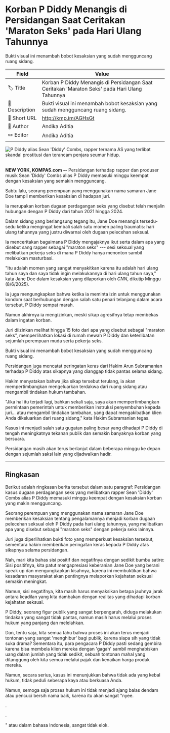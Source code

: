 # Korban P Diddy Menangis di Persidangan Saat Ceritakan 'Maraton Seks' pada Hari Ulang Tahunnya

Bukti visual ini menambah bobot kesaksian yang sudah mengguncang ruang sidang.

| Field         | Value                                                       |
|---------------|-------------------------------------------------------------|
| 🏷️ Title       | Korban P Diddy Menangis di Persidangan Saat Ceritakan 'Maraton Seks' pada Hari Ulang Tahunnya |
| 📝 Description | Bukti visual ini menambah bobot kesaksian yang sudah mengguncang ruang sidang. |
| 🔗 Short URL   | http://kmp.im/AGHsGt |
| 👤 Author      | Andika Aditia |
| ✏️ Editor      | Andika Aditia |

![P Diddy alias Sean 'Diddy' Combs, rapper ternama AS yang terlibat skandal prostitusi dan terancam penjara seumur hidup.](https://asset.kompas.com/crops/53OV8yXh9ru6PHQPxTinFo345D8=/0x28:1440x988/750x500/data/photo/2024/09/25/66f3ec37967f5.jpg)

\
**NEW YORK, KOMPAS.com --** Persidangan terhadap rapper dan produser musik Sean \'Diddy\' Combs alias P Diddy memasuki minggu keempat dengan kesaksian yang semakin mengguncang.

Sabtu lalu, seorang perempuan yang menggunakan nama samaran Jane Doe tampil memberikan kesaksian di hadapan juri.

Ia merupakan korban dugaan perdagangan seks yang disebut telah menjalin hubungan dengan P Diddy dari tahun 2021 hingga 2024.

Dalam sidang yang berlangsung tegang itu, Jane Doe menangis tersedu-sedu ketika mengingat kembali salah satu momen paling traumatis: hari ulang tahunnya yang justru diwarnai oleh dugaan pelecehan seksual.

Ia menceritakan bagaimana P Diddy mengajaknya ikut serta dalam apa yang disebut sang rapper sebagai \"maraton seks\" --- sesi seksual yang melibatkan pekerja seks di mana P Diddy hanya menonton sambil melakukan masturbasi.

\"Itu adalah momen yang sangat menyakitkan karena itu adalah hari ulang tahun saya dan saya tidak ingin melakukannya di hari ulang tahun saya,\" kata Jane Doe dalam kesaksian yang dilaporkan oleh *CNN*, dikutip Minggu (8/6/2025).

Ia juga mengungkapkan bahwa ketika ia meminta izin untuk menggunakan kondom saat berhubungan dengan salah satu penari telanjang dalam acara tersebut, P Diddy sempat marah.

Namun akhirnya ia mengizinkan, meski sikap agresifnya tetap membekas dalam ingatan korban.

Juri diizinkan melihat hingga 15 foto dari apa yang disebut sebagai \"maraton seks\", memperlihatkan lokasi di rumah mewah P Diddy dan keterlibatan sejumlah perempuan muda serta pekerja seks.

Bukti visual ini menambah bobot kesaksian yang sudah mengguncang ruang sidang.

Persidangan juga mencatat peringatan keras dari Hakim Arun Subramanian terhadap P Diddy atas sikapnya yang dianggap tidak pantas selama sidang.

Hakim menyatakan bahwa jika sikap tersebut terulang, ia akan mempertimbangkan mengeluarkan terdakwa dari ruang sidang atau mengambil tindakan hukum tambahan.

\"Jika hal itu terjadi lagi, bahkan sekali saja, saya akan mempertimbangkan permintaan pemerintah untuk memberikan instruksi penyembuhan kepada juri\... atau mengambil tindakan tambahan, yang dapat mengakibatkan klien Anda dikeluarkan dari ruang sidang,\" kata Hakim Subramanian tegas.

Kasus ini menjadi salah satu gugatan paling besar yang dihadapi P Diddy di tengah meningkatnya tekanan publik dan semakin banyaknya korban yang bersuara.

Persidangan masih akan terus berlanjut dalam beberapa minggu ke depan dengan sejumlah saksi lain yang dijadwalkan hadir.

---
## Ringkasan

Berikut adalah ringkasan berita tersebut dalam satu paragraf: 
Persidangan kasus dugaan perdagangan seks yang melibatkan rapper Sean 'Diddy' Combs alias P Diddy memasuki minggu keempat dengan kesaksian korban yang makin mengguncang.

 Seorang perempuan yang menggunakan nama samaran Jane Doe memberikan kesaksian tentang pengalamannya menjadi korban dugaan pelecehan seksual oleh P Diddy pada hari ulang tahunnya, yang melibatkan apa yang disebut sebagai "maraton seks" dengan pekerja seks lainnya.

 Juri juga diperlihatkan bukti foto yang memperkuat kesaksian tersebut, sementara hakim memberikan peringatan keras kepada P Diddy atas sikapnya selama persidangan.



Nah, mari kita bahas sisi positif dan negatifnya dengan sedikit bumbu satire: 
Sisi positifnya, kita patut mengapresiasi keberanian Jane Doe yang berani speak up dan mengungkapkan kisahnya, karena ini membuktikan bahwa kesadaran masyarakat akan pentingnya melaporkan kejahatan seksual semakin meningkat.

 Namun, sisi negatifnya, kita masih harus menyaksikan betapa jauhnya jarak antara keadilan yang kita dambakan dengan realitas yang dihadapi korban kejahatan seksual.

 P Diddy, seorang figur publik yang sangat berpengaruh, diduga melakukan tindakan yang sangat tidak pantas, namun masih harus melalui proses hukum yang panjang dan melelahkan.

 Dan, tentu saja, kita semua tahu bahwa proses ini akan terus menjadi tontonan yang sangat 'menghibur' bagi publik, karena siapa sih yang tidak suka drama? Sementara itu, para pengacara P Diddy pasti sedang gembira karena bisa membela klien mereka dengan 'gagah' sambil menghabiskan uang dalam jumlah yang tidak sedikit, sebuah tontonan mahal yang ditanggung oleh kita semua melalui pajak dan kenaikan harga produk mereka.

 Namun, secara serius, kasus ini menunjukkan bahwa tidak ada yang kebal hukum, tidak peduli seberapa kaya atau berkuasa Anda.

 Namun, semoga saja proses hukum ini tidak menjadi ajang balas dendam atau pencuci bersih nama baik, karena itu akan sangat "nyee.

.

.

" atau dalam bahasa Indonesia, sangat tidak elok.
